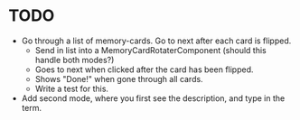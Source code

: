 # TODO

* Go through a list of memory-cards. Go to next after each card is flipped.
  * Send in list into a MemoryCardRotaterComponent (should this handle both modes?)
  * Goes to next when clicked after the card has been flipped.
  * Shows "Done!" when gone through all cards.
  * Write a test for this.
* Add second mode, where you first see the description, and type in the term.

